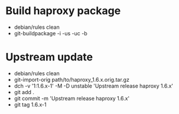 Build haproxy package
=====================

* debian/rules clean
* git-buildpackage -i -us -uc -b


Upstream update
===============

* debian/rules clean
* git-import-orig path/to/haproxy\_1.6.x.orig.tar.gz
* dch -v '1:1.6.x-1' -M -D unstable 'Upstream release haproxy 1.6.x'
* git add .
* git commit -m 'Upstream release haproxy 1.6.x'
* git tag 1.6.x-1


